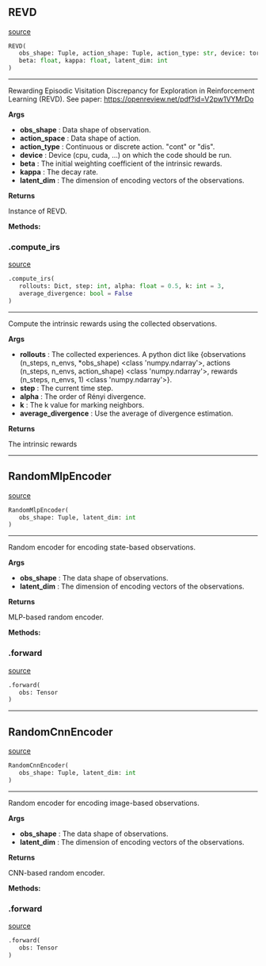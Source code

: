 #


## REVD
[source](https://github.com/BellmanProject/Hsuanwu/blob/main/hsuanwu/xplore/reward/revd.py/#L64)
```python 
REVD(
   obs_shape: Tuple, action_shape: Tuple, action_type: str, device: torch.device,
   beta: float, kappa: float, latent_dim: int
)
```


---
Rewarding Episodic Visitation Discrepancy for Exploration in Reinforcement Learning (REVD). 
See paper: https://openreview.net/pdf?id=V2pw1VYMrDo


**Args**

* **obs_shape**  : Data shape of observation.
* **action_space**  : Data shape of action.
* **action_type**  : Continuous or discrete action. "cont" or "dis".
* **device**  : Device (cpu, cuda, ...) on which the code should be run.
* **beta**  : The initial weighting coefficient of the intrinsic rewards.
* **kappa**  : The decay rate.
* **latent_dim**  : The dimension of encoding vectors of the observations.


**Returns**

Instance of REVD.


**Methods:**


### .compute_irs
[source](https://github.com/BellmanProject/Hsuanwu/blob/main/hsuanwu/xplore/reward/revd.py/#L106)
```python
.compute_irs(
   rollouts: Dict, step: int, alpha: float = 0.5, k: int = 3,
   average_divergence: bool = False
)
```

---
Compute the intrinsic rewards using the collected observations.


**Args**

* **rollouts**  : The collected experiences. A python dict like 
    {observations (n_steps, n_envs, *obs_shape) <class 'numpy.ndarray'>,
    actions (n_steps, n_envs, action_shape) <class 'numpy.ndarray'>,
    rewards (n_steps, n_envs, 1) <class 'numpy.ndarray'>}.
* **step**  : The current time step.
* **alpha**  : The order of Rényi divergence.
* **k**  : The k value for marking neighbors.
* **average_divergence**  : Use the average of divergence estimation.


**Returns**

The intrinsic rewards

----


## RandomMlpEncoder
[source](https://github.com/BellmanProject/Hsuanwu/blob/main/hsuanwu/xplore/reward/revd.py/#L43)
```python 
RandomMlpEncoder(
   obs_shape: Tuple, latent_dim: int
)
```


---
Random encoder for encoding state-based observations.


**Args**

* **obs_shape**  : The data shape of observations.
* **latent_dim**  : The dimension of encoding vectors of the observations.


**Returns**

MLP-based random encoder.


**Methods:**


### .forward
[source](https://github.com/BellmanProject/Hsuanwu/blob/main/hsuanwu/xplore/reward/revd.py/#L60)
```python
.forward(
   obs: Tensor
)
```


----


## RandomCnnEncoder
[source](https://github.com/BellmanProject/Hsuanwu/blob/main/hsuanwu/xplore/reward/revd.py/#L10)
```python 
RandomCnnEncoder(
   obs_shape: Tuple, latent_dim: int
)
```


---
Random encoder for encoding image-based observations.


**Args**

* **obs_shape**  : The data shape of observations.
* **latent_dim**  : The dimension of encoding vectors of the observations.


**Returns**

CNN-based random encoder.


**Methods:**


### .forward
[source](https://github.com/BellmanProject/Hsuanwu/blob/main/hsuanwu/xplore/reward/revd.py/#L35)
```python
.forward(
   obs: Tensor
)
```

